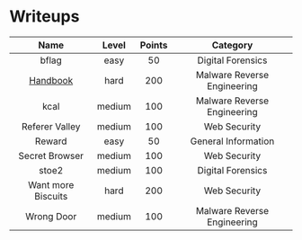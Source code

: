 Writeups
=========


| Name | Level | Points | Category |
|:-:|:-:|:-:|:-:|
| bflag  | easy | 50 | Digital Forensics |
| [Handbook](https://github.com/islamgab/Quals-Egypt-CTF-2019/tree/master/Handbook)  | hard | 200 | Malware Reverse Engineering |
| kcal  | medium | 100 | Malware Reverse Engineering |
| Referer Valley  | medium | 100 | Web Security |
| Reward  | easy | 50 | General Information |
| Secret Browser  | medium | 100 | Web Security |
| stoe2  | medium | 100 | Digital Forensics |
| Want more Biscuits  | hard | 200 | Web Security |
| Wrong Door  | medium | 100 | Malware Reverse Engineering |
  
